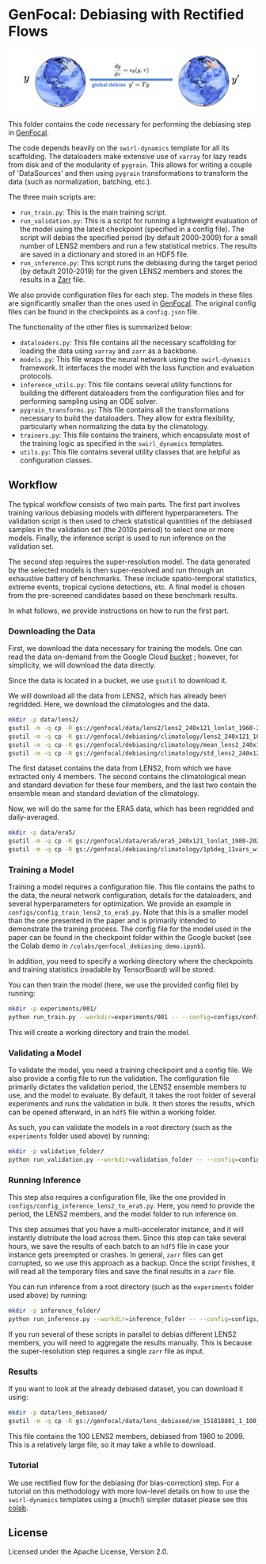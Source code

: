 # GenFocal: Debiasing with Rectified Flows

![Diagram of the debiasing step of GenFocal](https://github.com/google-research/swirl-dynamics/blob/main/swirl_dynamics/projects/genfocal/debiasing/figures/genfocal_debiasing.png)

This folder contains the code necessary for performing the debiasing step in [GenFocal](https://arxiv.org/abs/2412.08079).

The code depends heavily on the `swirl-dynamics` template for all its
scaffolding. The dataloaders make extensive use of `xarray` for lazy reads from
disk and of the modularity of `pygrain`. This allows for writing a couple of
'DataSources' and then using `pygrain` transformations to transform the data
(such as normalization, batching, etc.).

The three main scripts are:

  - `run_train.py`: This is the main training script.
  - `run_validation.py`: This is a script for running a lightweight evaluation
  of the model using the latest checkpoint (specified in a config file). The
  script will debias the specified period (by default 2000-2009) for a small
  number of LENS2 members and run a few statistical metrics. The results are
  saved in a dictionary and stored in an HDF5 file.
  - `run_inference.py`: This script runs the debiasing during the target period (by default 2010-2019) for the given LENS2 members and stores the results in a [Zarr](https://zarr.dev/) file.

We also provide configuration files for each step. The models in these files are significantly smaller than the ones used in [GenFocal](https://arxiv.org/abs/2412.08079). The original config files can be found in the checkpoints as a `config.json` file.

The functionality of the other files is summarized below:

  - `dataloaders.py`: This file contains all the necessary scaffolding for
  loading the data using `xarray` and `zarr` as a backbone.
  - `models.py`: This file wraps the neural network using the `swirl-dynamics`
  framework. It interfaces the model with the loss function and evaluation
  protocols.
  - `inference_utils.py`: This file contains several utility functions for
  building the different dataloaders from the configuration files and for
  performing sampling using an ODE solver.
  - `pygrain_transforms.py`: This file contains all the transformations
  necessary to build the dataloaders. They allow for extra flexibility,
  particularly when normalizing the data by the climatology.
  - `trainers.py`: This file contains the trainers, which encapsulate most of
  the training logic as specified in the `swirl_dynamics` templates.
  - `utils.py`: This file contains several utility classes that are helpful as
  configuration classes.

## Workflow

The typical workflow consists of two main parts. The first part involves
training various debiasing models with different hyperparameters. The validation
script is then used to check statistical quantities of the debiased samples in
the validation set (the 2010s period) to select one or more models. Finally, the
inference script is used to run inference on the validation set.

The second step requires the super-resolution model. The data generated by the
selected models is then super-resolved and run through an exhaustive battery of
benchmarks. These include spatio-temporal statistics, extreme events, tropical
cyclone detections, etc. A final model is chosen from the pre-screened
candidates based on these benchmark results.

In what follows, we provide instructions on how to run the first part.

### Downloading the Data

First, we download the data necessary for training the models. One can read the
data on-demand from the Google Cloud [bucket](https://console.cloud.google.com/storage/browser/genfocal)
; however, for simplicity, we will download the data directly.

Since the data is located in a bucket, we use `gsutil` to download it.

We will download all the data from LENS2, which has already been regridded.
Here, we download the climatologies and the data.

```bash
mkdir -p data/lens2/
gsutil -m -q cp -R gs://genfocal/data/lens2/lens2_240x121_lonlat_1960-2020_10_vars_4_train_members.zarr data/lens2/
gsutil -m -q cp -R gs://genfocal/debiasing/climatology/lens2_240x121_10_vars_4_members_lonlat_clim_daily_1961_to_2000_31_dw.zarr data/lens2/
gsutil -m -q cp -R gs://genfocal/debiasing/climatology/mean_lens2_240x121_10_vars_lonlat_clim_daily_1961_to_2000.zarr data/lens2/
gsutil -m -q cp -R gs://genfocal/debiasing/climatology/std_lens2_240x121_10_vars_lonlat_clim_daily_1961_to_2000.zarr data/lens2/
```

The first dataset contains the data from LENS2, from which we have extracted
only 4 members. The second contains the climatological mean and standard
deviation for these four members, and the last two contain the ensemble mean and
 standard deviation of the climatology.

Now, we will do the same for the ERA5 data, which has been regridded and
daily-averaged.

```bash
mkdir -p data/era5/
gsutil -m -q cp -R gs://genfocal/data/era5/era5_240x121_lonlat_1980-2020_10_vars.zarr data/era5/
gsutil -m -q cp -R gs://genfocal/debiasing/climatology/1p5deg_11vars_windspeed_1961-2000_daily_v2.zarr data/era5/
```

### Training a Model

Training a model requires a configuration file. This file contains the paths to
the data, the neural network configuration, details for the dataloaders, and
several hyperparameters for optimization. We provide an example in
`configs/config_train_lens2_to_era5.py`. Note that this is a smaller model than
the one presented in the paper and is primarily intended to demonstrate the
training process. The config file for the model used in the paper can be found
in the checkpoint folder within the Google bucket (see the Colab demo in
`/colabs/genfocal_debiasing_demo.ipynb`).

In addition, you need to specify a working directory where the checkpoints and
training statistics (readable by TensorBoard) will be stored.

You can then train the model (here, we use the provided config file) by running:

```bash
mkdir -p experiments/001/
python run_train.py --workdir=experiments/001 -- --config=configs/config_train_lens2_to_era5.py
```

This will create a working directory and train the model.

### Validating a Model

To validate the model, you need a training checkpoint and a config file. We also
provide a config file to run the validation. The configuration file primarily
dictates the validation period, the LENS2 ensemble members to use, and the
model to evaluate. By default, it takes the root folder of several experiments
and runs the validation in bulk. It then stores the results, which can be
opened afterward, in an `hdf5` file within a working folder.

As such, you can validate the models in a root directory (such as the
`experiments` folder used above) by running:

```bash
mkdir -p validation_folder/
python run_validation.py --workdir=validation_folder -- --config=configs/config_validation_lens2_to_era5.py
```

### Running Inference

This step also requires a configuration file, like the one provided in
`configs/config_inference_lens2_to_era5.py`. Here, you need to provide the
period, the LENS2 members, and the model folder to run inference on.

This step assumes that you have a multi-accelerator instance, and it will
instantly distribute the load across them. Since this step can take several
hours, we save the results of each batch to an `hdf5` file in case your instance
gets preempted or crashes. In general, `zarr` files can get corrupted, so we use
this approach as a backup. Once the script finishes, it will read all the
temporary files and save the final results in a `zarr` file.

You can run inference from a root directory (such as the `experiments` folder
used above) by running:

```bash
mkdir -p inference_folder/
python run_inference.py --workdir=inference_folder -- --config=configs/config_inference_lens2_to_era5.py
```

If you run several of these scripts in parallel to debias different LENS2
members, you will need to aggregate the results manually. This is because the
super-resolution step requires a single `zarr` file as input.

### Results

If you want to look at the already debiased dataset, you can download it using:

```bash
mkdir -p data/lens_debiased/
gsutil -m -q cp -R gs://genfocal/data/lens_debiased/xm_151818801_1_100_members_1960_2100_gen_154117335.zarr data/lens_debiased/
```

This file contains the 100 LENS2 members, debiased from 1960 to 2099. This is a
relatively large file, so it may take a while to download.

### Tutorial

We use rectified flow for the debiasing (for bias-correction) step. For a
tutorial on this methodology with more low-level details on how to use the
`swirl-dynamics` templates using a (much!) simpler dataset please see this
[colab](https://github.com/google-research/swirl-dynamics/blob/main/swirl_dynamics/projects/debiasing/rectified_flow/colab/demo_reflow.ipynb).

## License

Licensed under the Apache License, Version 2.0.